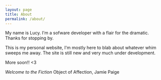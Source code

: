 ```yaml
---
layout: page
title: About
permalink: /about/
---
```


My name is Lucy. I'm a sofware developer with a flair for the dramatic. Thanks for stopping by.

This is my personal website, I'm mostly here to blab about whatever whim sweeps me away. The site is still new and very much under development.

More soon!! <3

*Welcome to the Fiction*
Object of Affection, Jamie Paige
